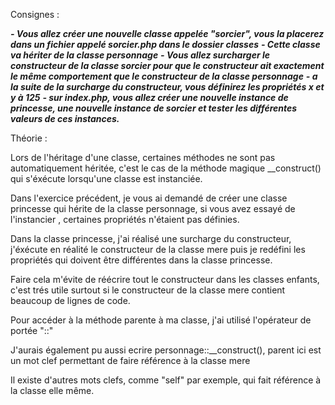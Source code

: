 Consignes :

***- Vous allez créer une nouvelle classe appelée "sorcier", vous la placerez dans un fichier appelé sorcier.php dans le dossier classes***
***- Cette classe va hériter de la classe personnage***
***- Vous allez surcharger le constructeur de la classe sorcier pour que le constructeur ait exactement le même comportement
 que le constructeur de la classe personnage***
 ***- a la suite de la surcharge du constructeur, vous définirez les propriétés x et y à 125***
 ***- sur index.php, vous allez créer une nouvelle instance de princesse, une nouvelle instance de sorcier et tester
 les différentes valeurs de ces instances.***





Théorie :

Lors de l'héritage d'une classe, certaines méthodes ne sont pas automatiquement héritée, c'est le cas de la méthode magique
__construct() qui s'éxécute lorsqu'une classe est instanciée.

Dans l'exercice précédent, je vous ai demandé de créer une classe princesse qui hérite de la classe personnage, si vous avez
 essayé de l'instancier , certaines propriétés n'étaient pas définies.

Dans la classe princesse, j'ai réalisé une surcharge du constructeur, j'éxécute en réalité le constructeur de la classe
 mere puis je redéfini les propriétés qui doivent être différentes dans la classe princesse.

Faire cela m'évite de réécrire tout le constructeur dans les classes enfants, c'est trés utile surtout si le constructeur
de la classe mere contient beaucoup de lignes de code.

Pour accéder à la méthode parente à ma classe, j'ai utilisé l'opérateur de portée "::"

J'aurais également pu aussi ecrire personnage::__construct(), parent ici est un mot clef permettant de faire référence à
la classe mere

Il existe d'autres mots clefs, comme "self" par exemple, qui fait référence à la classe elle même.